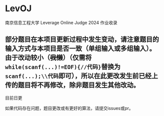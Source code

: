 # LevOJ

南京信息工程大学 Leverage Online Judge 2024 作业收录

## 部分题目在本项目更新过程中发生变动，请注意题目的输入方式与本项目是否一致（单组输入或多组输入）。由于改动较小（~~我懒~~）（仅需将`while(scanf(...)!=EOF){//代码}`替换为`scanf(...);\\代码`即可），所以在此更改发生前已经上传的题目将不再修改，除非题目发生其他改动。

目前日更

如果代码存在问题，题目更改或有更好的算法，请提交issues或pr。
